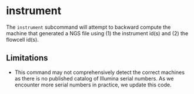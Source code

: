 # instrument

The `instrument` subcommand will attempt to backward compute the machine that
generated a NGS file using (1) the instrument id(s) and (2) the flowcell id(s).

## Limitations

* This command may not comprehensively detect the correct machines as there is
  no published catalog of Illumina serial numbers. As we encounter more serial
  numbers in practice, we update this code.
